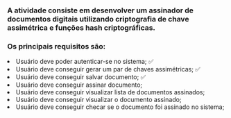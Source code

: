 ### A atividade consiste em desenvolver um assinador de documentos digitais utilizando criptografia de chave assimétrica e funções hash criptográficas. 
### Os principais requisitos são:

<li>Usuário deve poder autenticar-se no sistema; ✅

<li>Usuário deve conseguir gerar um par de chaves assimétricas; ✅

<li>Usuário deve conseguir salvar documento; ✅

<li>Usuário deve conseguir assinar documento;

<li>Usuário deve conseguir visualizar lista de documentos assinados;

<li>Usuário deve conseguir visualizar o documento assinado;

<li>Usuário deve conseguir checar se o documento foi assinado no sistema;
